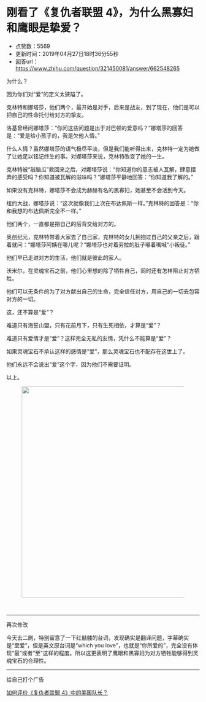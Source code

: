 # 刚看了《复仇者联盟 4》，为什么黑寡妇和鹰眼是挚爱？
- 点赞数：5569
- 更新时间：2019年04月27日18时36分55秒
- 回答url：https://www.zhihu.com/question/321450081/answer/662548265
<body>
 <p data-pid="eDGBdGef">为什么？</p>
 <p data-pid="lIoEw2WK">因为你们对“爱”的定义太狭隘了。</p>
 <p data-pid="Rnl2xH0V">克林特和娜塔莎，他们两个，最开始是对手，后来是战友，到了现在，他们是可以把自己的性命托付给对方的挚友。</p>
 <p data-pid="n4KzqaUX">洛基曾经问娜塔莎：“你问这些问题是出于对巴顿的爱意吗？”娜塔莎的回答是：“爱是给小孩子的，我是欠他人情。”</p>
 <p data-pid="mgGktaK0">什么人情？虽然娜塔莎的语气极尽平淡，但是我们能听得出来，克林特一定为她做了让她足以铭记终生的事。对娜塔莎来说，克林特改变了她的一生。</p>
 <p data-pid="YNttg5pQ">克林特被“敲脑瓜”救回来之后，对娜塔莎说：“你知道你的意志被人瓦解，肆意摆弄的感受吗？你知道被瓦解的滋味吗？”娜塔莎平静地回答：“你知道我了解的。”</p>
 <p data-pid="U9dEoW-M">如果没有克林特，娜塔莎不会成为赫赫有名的黑寡妇，她甚至不会活到今天。</p>
 <p data-pid="Bs2G5lk0">纽约大战，娜塔莎说：“这次就像我们上次在布达佩斯一样。”克林特的回答是：“你和我想的布达佩斯完全不一样。”</p>
 <p data-pid="R-s7JJdN">他们两个，一直都是把自己的后背交给对方的。</p>
 <p data-pid="hl8Aa_1t">奥创纪元，克林特带着大家去了自己家，克林特的女儿拥抱过自己的父亲之后，跟着就问：“娜塔莎阿姨在哪儿呢？”娜塔莎也对着劳拉的肚子嘟着嘴喊“小叛徒。”</p>
 <p data-pid="DTQEGzOo">他们早已走进对方的生活，他们就是彼此的家人。</p>
 <p data-pid="1oTlauil">沃米尔，在灵魂宝石之前，他们心里想的除了牺牲自己，同时还有怎样阻止对方牺牲。</p>
 <p data-pid="gr3GpNBr">他们可以无条件的为了对方献出自己的生命，完全信任对方，用自己的一切去包容对方的一切。</p>
 <p data-pid="NkN2oKHy">这，还不算是“爱”？</p>
 <p data-pid="9o-Jxf3z">难道只有海誓山盟，只有花前月下，只有生死相依，才算是“爱”？</p>
 <p data-pid="IhAFvG7F">难道只有爱情才是“爱”？这样完全无私的友情，凭什么不能算是“爱”？</p>
 <p data-pid="KQS-st3b">如果灵魂宝石不承认这样的感情是“爱”，那么灵魂宝石也不配存在这世上了。</p>
 <p data-pid="Eyq-NRcG">他们永远不会说出“爱”这个字，因为他们不需要证明。</p>
 <p data-pid="ryz_6KOt">以上。</p>
 <figure data-size="normal">
  <img src="https://pic1.zhimg.com/50/v2-0b7455d98a2b67050c2c0d020716f108_720w.jpg?source=1940ef5c" data-rawwidth="550" data-rawheight="343" data-size="normal" data-caption="" data-original-token="v2-f7d35b6427c15cf04c5a753e6fde2a7d" data-default-watermark-src="https://pica.zhimg.com/50/v2-cf5028a39d33676dbd489723f9cd1708_720w.jpg?source=1940ef5c" class="origin_image zh-lightbox-thumb" width="550" data-original="https://picx.zhimg.com/v2-0b7455d98a2b67050c2c0d020716f108_r.jpg?source=1940ef5c">
 </figure>
 <p class="ztext-empty-paragraph"><br></p>
 <hr>
 <p data-pid="TCDvgW9Y">再次修改</p>
 <p data-pid="EPGl48i7">今天去二刷，特别留意了一下红骷髅的台词，发现确实是翻译问题，字幕确实是“至爱”，但是英文原台词是“which you love”，也就是“你所爱的”，完全没有体现“最”或者“至”这样的程度。所以这更表明了鹰眼和黑寡妇为对方牺牲能够得到灵魂宝石的合理性。</p>
 <hr>
 <p data-pid="aIX0N9qR">给自己打个广告</p><a data-draft-node="block" data-draft-type="link-card" href="https://www.zhihu.com/question/321478066/answer/664105521" data-image="https://pic2.zhimg.com/v2-132a2e70cb417fe34ccf0fd4186b9471_120x160.jpg" data-image-width="2480" data-image-height="3507" class="internal">如何评价《复仇者联盟 4》中的美国队长？</a>
 <p></p>
</body>